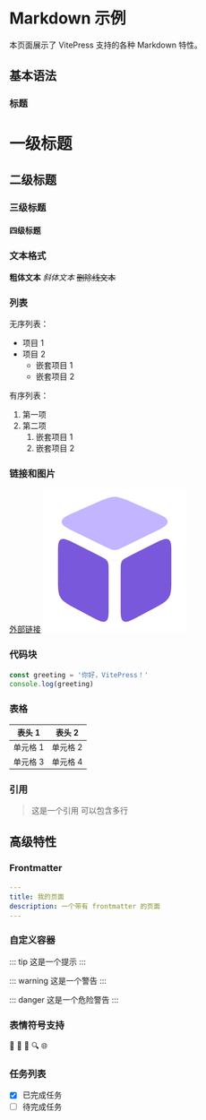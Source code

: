 # Markdown 示例

本页面展示了 VitePress 支持的各种 Markdown 特性。

## 基本语法

### 标题

# 一级标题
## 二级标题
### 三级标题
#### 四级标题

### 文本格式

**粗体文本**
*斜体文本*
~~删除线文本~~

### 列表

无序列表：
- 项目 1
- 项目 2
  - 嵌套项目 1
  - 嵌套项目 2

有序列表：
1. 第一项
2. 第二项
   1. 嵌套项目 1
   2. 嵌套项目 2

### 链接和图片

[外部链接](https://vitepress.dev)
![图片描述](/images/logo.png)

### 代码块

```js
const greeting = '你好，VitePress！'
console.log(greeting)
```

### 表格

| 表头 1 | 表头 2 |
|--------|--------|
| 单元格 1 | 单元格 2 |
| 单元格 3 | 单元格 4 |

### 引用

> 这是一个引用
> 可以包含多行

## 高级特性

### Frontmatter

```yaml
---
title: 我的页面
description: 一个带有 frontmatter 的页面
---
```

### 自定义容器

::: tip
这是一个提示
:::

::: warning
这是一个警告
:::

::: danger
这是一个危险警告
:::

### 表情符号支持

🚀 🎨 🌙 🔍 🌐

### 任务列表

- [x] 已完成任务
- [ ] 待完成任务 